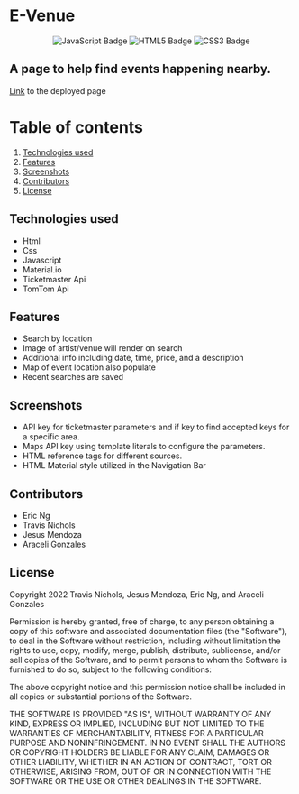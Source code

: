 # E-Venue

<div align="center">
<img src="https://img.shields.io/badge/JavaScript-323330?style=flat&logo=javascript&logoColor=F7DF1E" alt="JavaScript Badge"/>
<img src="https://img.shields.io/badge/HTML5-E34F26?style=flat&logo=html5&logoColor=white" alt="HTML5 Badge"/>
<img src="https://img.shields.io/badge/CSS3-1572B6?style=flat&logo=css3&logoColor=white" alt="CSS3 Badge"/>
</div>

## A page to help find events happening nearby.
[Link](https://jesus1881.github.io/E-Venue/) to the deployed page 
# Table of contents
1. [Technologies used](#tech-used)
2. [Features](#features)
3. [Screenshots](#screenshots)
4. [Contributors](#contributors)
5. [License](#license)


## Technologies used
* Html
* Css
* Javascript
* Material.io
* Ticketmaster Api 
* TomTom Api

## Features
* Search by location
* Image of artist/venue will render on search
* Additional info including date, time, price, and a description
* Map of event location also populate
* Recent searches are saved 


## Screenshots 
* API key for ticketmaster parameters and if key to find accepted keys for a specific area.
* Maps API key using template literals to configure the parameters.
* HTML reference tags for different sources.
* HTML Material style utilized in the Navigation Bar


## Contributors
* Eric Ng
* Travis Nichols
* Jesus Mendoza
* Araceli Gonzales

## License


Copyright 2022 Travis Nichols, Jesus Mendoza, Eric Ng, and Araceli Gonzales

Permission is hereby granted, free of charge, to any person obtaining a copy of this software and associated documentation files (the "Software"), to deal in the Software without restriction, including without limitation the rights to use, copy, modify, merge, publish, distribute, sublicense, and/or sell copies of the Software, and to permit persons to whom the Software is furnished to do so, subject to the following conditions:

The above copyright notice and this permission notice shall be included in all copies or substantial portions of the Software.

THE SOFTWARE IS PROVIDED "AS IS", WITHOUT WARRANTY OF ANY KIND, EXPRESS OR IMPLIED, INCLUDING BUT NOT LIMITED TO THE WARRANTIES OF MERCHANTABILITY, FITNESS FOR A PARTICULAR PURPOSE AND NONINFRINGEMENT. IN NO EVENT SHALL THE AUTHORS OR COPYRIGHT HOLDERS BE LIABLE FOR ANY CLAIM, DAMAGES OR OTHER LIABILITY, WHETHER IN AN ACTION OF CONTRACT, TORT OR OTHERWISE, ARISING FROM, OUT OF OR IN CONNECTION WITH THE SOFTWARE OR THE USE OR OTHER DEALINGS IN THE SOFTWARE.